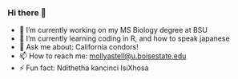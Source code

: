 ### Hi there 👋


- 🔭 I’m currently working on my MS Biology degree at BSU
- 🌱 I’m currently learning coding in R, and how to speak japanese
- 💬 Ask me about: California condors!
- 📫 How to reach me: mollyastell@u.boisestate.edu
- ⚡ Fun fact: Ndithetha kancinci IsiXhosa

<!--
**mtastell/mtastell** is a ✨ _special_ ✨ repository because its `README.md` (this file) appears on your GitHub profile.

Here are some ideas to get you started:

- 🔭 I’m currently working on my MS Biology degree at BSU
- 🌱 I’m currently learning coding in R, and how to speak japanese
- 👯 I’m looking to collaborate on ...
- 🤔 I’m looking for help with ...
- 💬 Ask me about: California condors!
- 📫 How to reach me: mollyastell@u.boisestate.edu
- ⚡ Fun fact: Ndithetha kancinci IsiXhosa
-->
